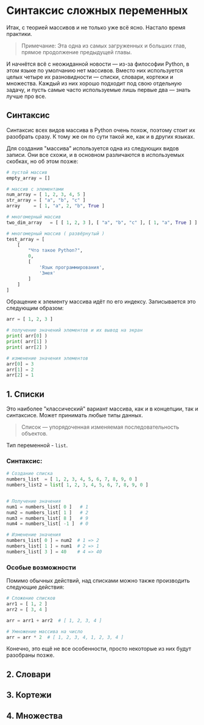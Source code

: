 # Синтаксис сложных переменных


Итак, с теорией массивов и не только уже всё ясно. Настало время практики.

> Примечание: Эта одна из самых загруженных и больших глав, прямое продолжение предыдущей главы.

И начнётся всё с неожиданной новости — из-за философии Python, в этом языке по умолчанию нет массивов. Вместо них используется целых четыре их разновидности — списки, словари, кортежи и множества. Каждый из них хорошо подходит под свою отдельную задачу, и пусть самые часто используемые лишь первые два — знать лучше про все.


## Синтаксис

Синтаксис всех видов массива в Python очень похож, поэтому стоит их разобрать сразу. К тому же он по сути такой же, как и в других языках.

Для создания "массива" используется одна из следующих видов записи. Они все схожи, и в основном различаются в используемых скобках, но об этом позже:

```python
# пустой массив
empty_array = []

# массив с элементами
num_array = [ 1, 2, 3, 4, 5 ]
str_array = [ "a", "b", "c" ]
array     = [ 1, "a", 2, "b", True ]

# многомерный массив
two_dim_array   = [ [ 1, 2, 3 ], [ "a", "b", "c" ], [ 1, "a", True ] ]

# многомерный массив ( развёрнутый ) 
test_array = [
	[ 
		"Что такое Python?", 
		0,
		[
			'Язык программирования',
			'Змея'
		]
	]
]
```

Обращение к элементу массива идёт по его индексу. Записывается это следующим образом:

```python
arr = [ 1, 2, 3 ]

# получение значений элементов и их вывод на экран
print( arr[0] )
print( arr[1] )
print( arr[2] )

# изменение значения элементов
arr[0] = 3
arr[1] = 2
arr[2] = 1
```


## 1. Списки

Это наиболее "классический" вариант массива, как и в концепции, так и синтаксисе. Может принимать любые типы данных.

> Список — упорядоченная изменяемая последовательность объектов. 

Тип переменной - `list`.

### Синтаксис:

```python
# Создание списка
numbers_list  = [ 1, 2, 3, 4, 5, 6, 7, 8, 9, 0 ]
numbers_list2 = list[ 1, 2, 3, 4, 5, 6, 7, 8, 9, 0 ]


# Получение значения
num1 = numbers_list[ 0 ]   # 1
num2 = numbers_list[ 1 ]   # 2
num3 = numbers_list[ 8 ]   # 9
num4 = numbers_list[ -1 ]  # 0

# Изменение значения
numbers_list[ 0 ] = num2  # 1 => 2 
numbers_list[ 1 ] = num1  # 2 => 1
numbers_list[ 3 ] = 40    # 4 => 40
```

### Особые возможности
 
Помимо обычных действий, над списками можно также производить следующие действия:

```python
# Сложение списков
arr1 = [ 1, 2 ]
arr2 = [ 3, 4 ]

arr = arr1 + arr2  # [ 1, 2, 3, 4 ]

# Умножение массива на число
arr = arr * 2  # [ 1, 2, 3, 4, 1, 2, 3, 4 ]
```

Конечно, это ещё не все особенности, просто некоторые из них будут разобраны позже.


## 2. Словари




## 3. Кортежи




## 4. Множества
